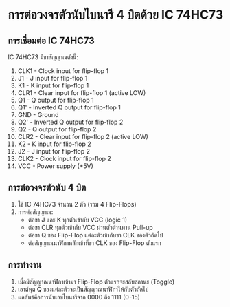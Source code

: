 # การต่อวงจรตัวนับไบนารี 4 บิตด้วย IC 74HC73

## การเชื่อมต่อ IC 74HC73

IC 74HC73 มีขาสัญญาณดังนี้:

1. CLK1 - Clock input for flip-flop 1
2. J1 - J input for flip-flop 1
3. K1 - K input for flip-flop 1
4. CLR1 - Clear input for flip-flop 1 (active LOW)
5. Q1 - Q output for flip-flop 1
6. Q1' - Inverted Q output for flip-flop 1
7. GND - Ground
8. Q2' - Inverted Q output for flip-flop 2
9. Q2 - Q output for flip-flop 2
10. CLR2 - Clear input for flip-flop 2 (active LOW)
11. K2 - K input for flip-flop 2
12. J2 - J input for flip-flop 2
13. CLK2 - Clock input for flip-flop 2
14. VCC - Power supply (+5V)

## การต่อวงจรตัวนับ 4 บิต

1. ใช้ IC 74HC73 จำนวน 2 ตัว (รวม 4 Flip-Flops)
2. การต่อสัญญาณ:
   - ต่อขา J และ K ทุกตัวเข้ากับ VCC (logic 1)
   - ต่อขา CLR ทุกตัวเข้ากับ VCC ผ่านตัวต้านทาน Pull-up
   - ต่อขา Q ของ Flip-Flop แต่ละตัวเข้ากับขา CLK ของตัวถัดไป
   - ต่อสัญญาณนาฬิกาหลักเข้าที่ขา CLK ของ Flip-Flop ตัวแรก

## การทำงาน

1. เมื่อมีสัญญาณนาฬิกาเข้ามา Flip-Flop ตัวแรกจะสลับสถานะ (Toggle)
2. เอาต์พุต Q ของแต่ละตัวจะเป็นสัญญาณนาฬิกาให้กับตัวถัดไป
3. ผลลัพธ์คือการนับเลขไบนารีจาก 0000 ถึง 1111 (0-15)
